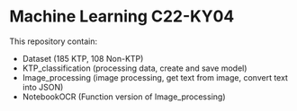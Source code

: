 # Machine Learning C22-KY04
This repository contain:
 - Dataset (185 KTP, 108 Non-KTP)
 - KTP_classification (processing data, create and save model)
 - Image_processing (image processing, get text from image, convert text into JSON)
 - NotebookOCR (Function version of Image_processing)
